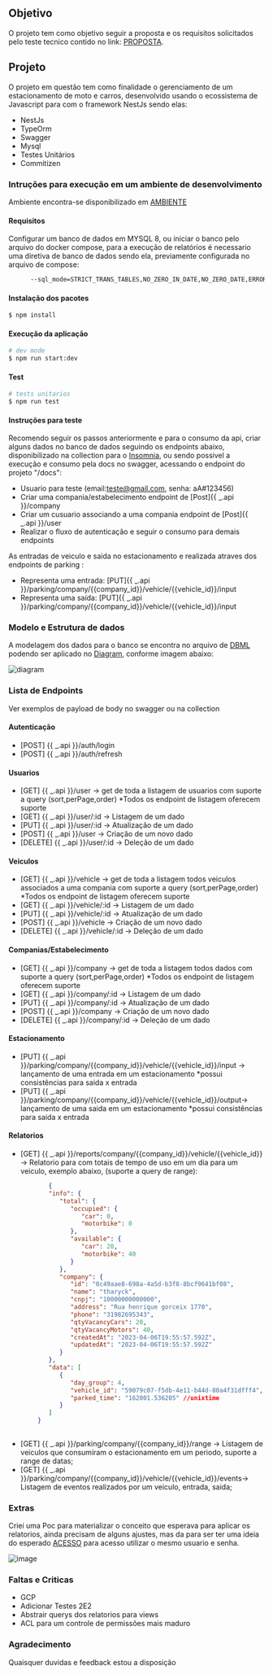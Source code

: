 ## Objetivo

O projeto tem como objetivo seguir a proposta e os requisitos solicitados pelo teste tecnico contido no link: [PROPOSTA](https://github.com/tharyckgusmao/parking-project/PROPOSAL.md).

## Projeto

O projeto em questão tem como finalidade o gerenciamento de um estacionamento de moto e carros, desenvolvido usando o ecossistema de Javascript para com o framework NestJs sendo elas:

   - NestJs
   - TypeOrm
   - Swagger
   - Mysql
   - Testes Unitários
   - Commitizen

### Intruções para execução em um ambiente de desenvolvimento

Ambiente encontra-se disponibilizado em [AMBIENTE](https://parking-api.fly.dev/docs)


#### Requisitos

Configurar um banco de dados em MYSQL 8, ou iniciar o banco pelo arquivo do docker compose, para a execução de relatórios é necessario uma diretiva de banco de dados sendo ela, previamente configurada no arquivo de compose:

```bash
      --sql_mode=STRICT_TRANS_TABLES,NO_ZERO_IN_DATE,NO_ZERO_DATE,ERROR_FOR_DIVISION_BY_ZERO,NO_ENGINE_SUBSTITUTION

```

#### Instalação dos pacotes

```bash
$ npm install
```

#### Execução da aplicação

```bash
# dev mode
$ npm run start:dev
```

#### Test

```bash
# tests unitarios
$ npm run test
```

#### Instruções para teste

Recomendo seguir os passos anteriormente e para o consumo da api, criar alguns dados no banco de dados seguindo os endpoints abaixo, disponibilizado na collection para o [Insomnia](https://github.com/tharyckgusmao/parking-project/blob/master/diagrams/parking_collection.json), ou sendo possivel a execução e consumo pela docs no swagger, acessando o endpoint do projeto "/docs":

 - Usuario para teste (email:teste@gmail.com, senha: aA#123456)
 - Criar uma compania/estabelecimento endpoint de [Post]{{ _.api }}/company
 - Criar um cusuario associando a uma compania endpoint de [Post]{{ _.api }}/user
 - Realizar o fluxo de autenticação e seguir o consumo para demais endpoints

As entradas de veiculo e saida no estacionamento e realizada atraves dos endpoints de parking :
   - Representa uma entrada: [PUT]{{ _.api }}/parking/company/{{company_id}}/vehicle/{{vehicle_id}}/input
   - Representa uma saída: [PUT]{{ _.api }}/parking/company/{{company_id}}/vehicle/{{vehicle_id}}/input

### Modelo e Estrutura de dados

A modelagem dos dados para o banco se encontra no arquivo de [DBML](https://github.com/tharyckgusmao/parking-project/blob/master/diagrams/modeling.dbml) podendo ser aplicado no [Diagram](https://dbdiagram.io/home), conforme imagem abaixo:

![diagram](https://user-images.githubusercontent.com/11817448/230642879-a9d08a89-37dc-4545-ada9-16c8c89d5dff.png)

### Lista de Endpoints 

Ver exemplos de payload de body no swagger ou na collection
   
#### Autenticação
- [POST] {{ _.api }}/auth/login
- [POST] {{ _.api }}/auth/refresh

#### Usuarios
- [GET] {{ _.api }}/user -> get de toda a listagem de usuarios com suporte a query (sort,perPage,order) *Todos os endpoint de listagem oferecem suporte
- [GET] {{ _.api }}/user/:id -> Listagem de um dado
- [PUT] {{ _.api }}/user/:id -> Atualização de um dado
- [POST] {{ _.api }}/user -> Criação de um novo dado
- [DELETE] {{ _.api }}/user/:id -> Deleção de um dado
 
#### Veiculos
- [GET] {{ _.api }}/vehicle -> get de toda a listagem todos veiculos associados a uma compania com suporte a query (sort,perPage,order) *Todos os endpoint de listagem oferecem suporte
- [GET] {{ _.api }}/vehicle/:id -> Listagem de um dado
- [PUT] {{ _.api }}/vehicle/:id -> Atualização de um dado
- [POST] {{ _.api }}/vehicle -> Criação de um novo dado
- [DELETE] {{ _.api }}/vehicle/:id -> Deleção de um dado

#### Companias/Estabelecimento
- [GET] {{ _.api }}/company -> get de toda a listagem todos dados com suporte a query (sort,perPage,order) *Todos os endpoint de listagem oferecem suporte
- [GET] {{ _.api }}/company/:id -> Listagem de um dado
- [PUT] {{ _.api }}/company/:id -> Atualização de um dado
- [POST] {{ _.api }}/company -> Criação de um novo dado
- [DELETE] {{ _.api }}/company/:id -> Deleção de um dado


#### Estacionamento
- [PUT] {{ _.api }}/parking/company/{{company_id}}/vehicle/{{vehicle_id}}/input -> lançamento de uma entrada em um estacionamento *possui consistências para saida x entrada
- [PUT] {{ _.api }}/parking/company/{{company_id}}/vehicle/{{vehicle_id}}/output-> lançamento de uma saida em um estacionamento *possui consistências para saida x entrada

#### Relatorios
- [GET] {{ _.api }}/reports/company/{{company_id}}/vehicle/{{vehicle_id}} -> Relatorio para com totais de tempo de uso em um dia para um veiculo, exemplo abaixo, (suporte a query de range):
     
 ```json
            {
            "info": {
               "total": {
                  "occupied": {
                     "car": 0,
                     "motorbike": 0
                  },
                  "available": {
                     "car": 20,
                     "motorbike": 40
                  }
               },
               "company": {
                  "id": "0c49aae8-698a-4a5d-b3f8-8bcf9641bf08",
                  "name": "tharyck",
                  "cnpj": "10000000000000",
                  "address": "Rua henrique gorceix 1770",
                  "phone": "31982695343",
                  "qtyVacancyCars": 20,
                  "qtyVacancyMotors": 40,
                  "createdAt": "2023-04-06T19:55:57.592Z",
                  "updatedAt": "2023-04-06T19:55:57.592Z"
               }
            },
            "data": [
               {
                  "day_group": 4,
                  "vehicle_id": "59079c07-f5db-4e11-b44d-80a4f31dfff4",
                  "parked_time": "162001.536205" //unixtime
               }
            ]
         }
      
```

- [GET] {{ _.api }}/parking/company/{{company_id}}/range -> Listagem de veiculos que consumiram o estacionamento em um periodo, suporte a range de datas;
- [GET] {{ _.api }}/parking/company/{{company_id}}/vehicle/{{vehicle_id}}/events-> Listagem de eventos realizados por um veiculo, entrada, saida;

### Extras
Criei uma Poc para materializar o conceito que esperava para aplicar os relatorios, ainda precisam de alguns ajustes, mas da para ser ter uma ideia do esperado [ACESSO](https://parking-painel.fly.dev/listagem)  para acesso utilizar o mesmo usuario e senha.

![image](https://user-images.githubusercontent.com/11817448/230694913-68efa2a4-c434-4170-9934-b181cfec5b98.png)



### Faltas e Criticas
- GCP
- Adicionar Testes 2E2
- Abstrair querys dos relatorios para views 
- ACL para um controle de permissões mais maduro

### Agradecimento
Quaisquer duvidas e feedback estou a disposição

